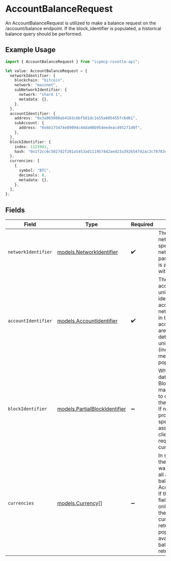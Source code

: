 # AccountBalanceRequest

An AccountBalanceRequest is utilized to make a balance request on the /account/balance endpoint. If the block_identifier is populated, a historical balance query should be performed.

## Example Usage

```typescript
import { AccountBalanceRequest } from "icpmcp-rosetta-api";

let value: AccountBalanceRequest = {
  networkIdentifier: {
    blockchain: "bitcoin",
    network: "mainnet",
    subNetworkIdentifier: {
      network: "shard 1",
      metadata: {},
    },
  },
  accountIdentifier: {
    address: "0x3a065000ab4183c6bf581dc1e55a605455fc6d61",
    subAccount: {
      address: "0x6b175474e89094c44da98b954eedeac495271d0f",
    },
  },
  blockIdentifier: {
    index: 1123941,
    hash: "0x1f2cc6c5027d2f201a5453ad1119574d2aed23a392654742ac3c78783c071f85",
  },
  currencies: [
    {
      symbol: "BTC",
      decimals: 8,
      metadata: {},
    },
  ],
};
```

## Fields

| Field                                                                                                                                                                                                                                                             | Type                                                                                                                                                                                                                                                              | Required                                                                                                                                                                                                                                                          | Description                                                                                                                                                                                                                                                       |
| ----------------------------------------------------------------------------------------------------------------------------------------------------------------------------------------------------------------------------------------------------------------- | ----------------------------------------------------------------------------------------------------------------------------------------------------------------------------------------------------------------------------------------------------------------- | ----------------------------------------------------------------------------------------------------------------------------------------------------------------------------------------------------------------------------------------------------------------- | ----------------------------------------------------------------------------------------------------------------------------------------------------------------------------------------------------------------------------------------------------------------- |
| `networkIdentifier`                                                                                                                                                                                                                                               | [models.NetworkIdentifier](../models/networkidentifier.md)                                                                                                                                                                                                        | :heavy_check_mark:                                                                                                                                                                                                                                                | The network_identifier specifies which network a particular object is associated with.                                                                                                                                                                            |
| `accountIdentifier`                                                                                                                                                                                                                                               | [models.AccountIdentifier](../models/accountidentifier.md)                                                                                                                                                                                                        | :heavy_check_mark:                                                                                                                                                                                                                                                | The account_identifier uniquely identifies an account within a network. All fields in the account_identifier are utilized to determine this uniqueness (including the metadata field, if populated).                                                              |
| `blockIdentifier`                                                                                                                                                                                                                                                 | [models.PartialBlockIdentifier](../models/partialblockidentifier.md)                                                                                                                                                                                              | :heavy_minus_sign:                                                                                                                                                                                                                                                | When fetching data by BlockIdentifier, it may be possible to only specify the index or hash. If neither property is specified, it is assumed that the client is making a request at the current block.                                                            |
| `currencies`                                                                                                                                                                                                                                                      | [models.Currency](../models/currency.md)[]                                                                                                                                                                                                                        | :heavy_minus_sign:                                                                                                                                                                                                                                                | In some cases, the caller may not want to retrieve all available balances for an AccountIdentifier. If the currencies field is populated, only balances for the specified currencies will be returned. If not populated, all available balances will be returned. |